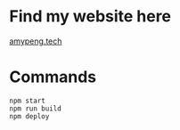 # Find my website here
[amypeng.tech](http://amypeng.tech/)

# Commands
```
npm start
npm run build
npm deploy
```